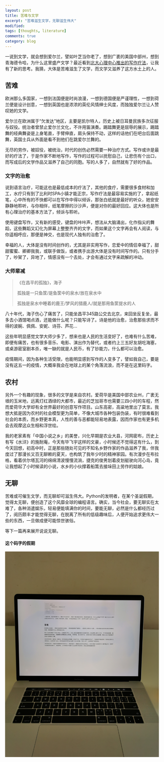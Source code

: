 ```yaml
---
layout: post
title: 苦难与文学
excerpt: "苦难滋生文学，无聊滋生伟大"
modified: 
tags: [thoughts, literature]
comments: true
category: blog
---
```


一说到文学，就会想到爱尔兰，譬如叶芝当你老了，想到广袤的美国中部州，想到青海德令哈，为什么这里盛产文学？最近看到[北大心理中心推出的写作疗法](https://mp.weixin.qq.com/s/gTtTa0Aq5Lj3Abc9tPs2WA)，让我有了新的思考。我猜，大体是苦难滋生了文学，而文学又滋养了这方水土上的人。



## 苦难

欧洲那么多国家，一想到法国便是时尚浪漫，一想到德国便是严谨理性，一想到荷兰便是设计创意，一想到英国也是浓浓的英伦风情绅士风度，而独独爱尔兰让人赞叹她的文学。

爱尔兰在欧洲属于“欠发达”地区，主要是凯尔特人，历史上被日耳曼民族多次征服与奴役。统治者曾禁止爱尔兰文化，不许用笛演奏。踢踏舞更是屈辱的展示，踢踏舞的经典舞姿是上身笔直，手臂伸直，肩头保持不动，这样的话他们在吧台后面跳舞，英国士兵从外面是看不到他们在跳爱尔兰舞的。

无尽的劳作，被奴役，被统治，时代的创伤必然需要一种治疗方式。写作或许是最好的疗法了，于是作家不断地写作，写作的过程可以抚慰自己，让悲伤有个出口，而写成后的文学作品又滋养了自己的同胞。写的人多了，自然就有了好的作品。



### 文字的治愈

说到语言治疗，可能这也是最低成本的疗法了，其他的食疗，需要很多食材和加工，水疗只有到了比利时SPA小镇才能正宗，写作疗法是最容易实施的了，拿起纸笔，心中所有的不快都可以在写作中得以倾诉，那张白纸就是最好的听众，她安安静静地聆听，与你相伴，纸笔摩擦的沙沙声，便是对你的最好回应。这大体也是所有心理治疗的基本方法了，倾诉与聆听。

使用键盘写作，又有新的感受，键盘的咔咔声，想法从大脑涌出，化作指尖的舞蹈，这些舞蹈又幻化为屏幕上整整齐齐的文字，而如果这个文字再会有人阅读，与你遥相呼应，那便是神交，也是现代人独有的治愈了。

幸福的人，大体是没有时间创作的，尤其是非实用写作，恋爱中的情侣幸福了，甜甜蜜蜜、卿卿我我，或联手做饭，或者携手出游大体是没有时间写作的。只有分手了，吵架了，异地了，情感没有一个去处，才会有通过文字来疏解的冲动。



### 大师辈减

> 《在昌平的孤独》，海子
>
> 孤独是一只鱼筐/是鱼筐中的泉水/放在泉水中
>
> 孤独是泉水中睡着的鹿王/梦风的猎鹿人/就是那用鱼筐提水的人



八十年代，海子伤心了痛苦了，只能坐昌平345路公交去北京，来回坐反复坐，最多去小酒馆喝点酒，还能做什么呢？只能写诗了。诗是他的治愈，治愈那些求而不得的波婉、佩佩、安妮、诗芬、芦花…

这些年明显感觉文学大师少多了，想来也是人民的生活变好了，也难有什么苦难，即便有痛苦，也有很多音乐、电影、演出作为替代，或者约上三五好友胡吃海塞，或桌游密室剧本杀，唯一缺的就是人民币，有了钞能力，什么都可以治愈。

疫情期间，因为各种生活受限，也能明显感到写作的人变多了，譬如我自己，要是没有这五一的疫情，大概率我会在地球上的某个角落流浪，而不是在这里码字。



##  农村

另外一个有趣的现象，很多的文学是来自农村。爱荷华是美国中部农业州，广袤无垠的玉米地，远离灯红酒绿的大都市，最近的芝加哥市也需要三四小时的车程，然而爱荷华大学却有全世界最好的创意写作项目。山东高密，高粱地里出了莫言。我想大抵是因为农村的社会模型更为简单，不像大城市各种包装伪装，有时很难看到社会的本质，而乡野更本真，人性的善与恶都能轻易地表露，因而作家也有更多机会去观摩这众生相和浮世绘。

我的老家素有「中国小说之乡」的美誉，兴化早期是农业大县，河网密布，历史上有写《水浒》的施耐庵，今天有毕飞宇这样的文豪，小时候还不觉得这有什么，到今天回想，初高中时，正是那些随处可见的不知名乡野作家的作品滋养了我，伴我度过了那漫长又百无聊赖的夏天，也构筑了我年少时的精神家园。有次漫步在布拉格，看着伏尔塔瓦河的绵绵清波慢慢流淌，捷克的俊男划着皮划艇驶向河心岛，竟让我想起了小时候读的小说，水乡的小伙撑着船篙去接垛田上劳作的姑娘。



## 无聊

苦难或可催生文学，而无聊却可滋生伟大。Python的发明者，在某个圣诞假期，觉得太无聊，便创造了这个风靡全球的编程语言。确实，当今社会，要无聊实在太难了，各种消遣娱乐，轻易便能填满你的时间，要能无聊，必然是什么都经历过了，阅历颇丰才能觉得无聊，在脱离了所有的低级趣味后，人便开始追求更伟大一些的东西，一旦做成便可能惊世骇俗。

等下一篇再来展开说说无聊。





#### 这个码字的假期

![码字的假期](/assets/blog-images/202205/writing.jpeg)














